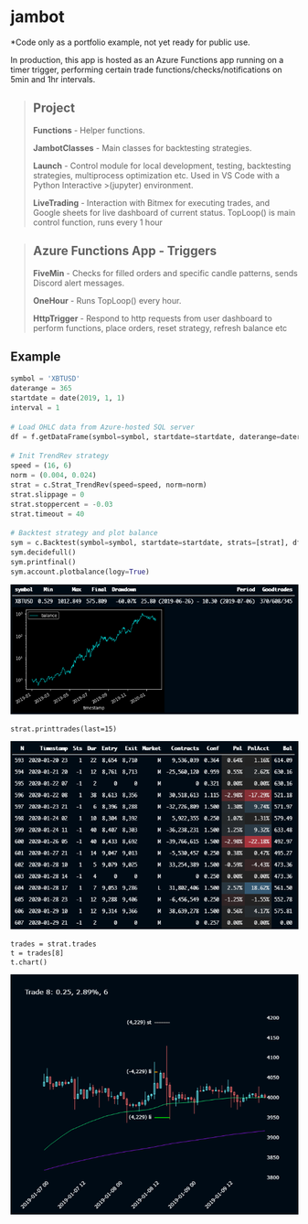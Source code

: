 # jambot
*Code only as a portfolio example, not yet ready for public use.

In production, this app is hosted as an Azure Functions app running on a timer trigger, performing certain trade functions/checks/notifications on 5min and 1hr intervals.

>## Project
>**Functions** - Helper functions.
>
>**JambotClasses** - Main classes for backtesting strategies.
>
>**Launch** - Control module for local development, testing, backtesting strategies, multiprocess optimization etc. Used in VS Code with a Python Interactive >(jupyter) environment.
>
>**LiveTrading** - Interaction with Bitmex for executing trades, and Google sheets for live dashboard of current status.
>TopLoop() is main control function, runs every 1 hour

>## Azure Functions App - Triggers
>**FiveMin** - Checks for filled orders and specific candle patterns, sends Discord alert messages.
>
>**OneHour** - Runs TopLoop() every hour.
>
>**HttpTrigger** - Respond to http requests from user dashboard to perform functions, place orders, reset strategy, refresh balance etc

## Example
``` py
symbol = 'XBTUSD'
daterange = 365
startdate = date(2019, 1, 1)
interval = 1

# Load OHLC data from Azure-hosted SQL server 
df = f.getDataFrame(symbol=symbol, startdate=startdate, daterange=daterange, interval=interval)

# Init TrendRev strategy
speed = (16, 6)
norm = (0.004, 0.024)
strat = c.Strat_TrendRev(speed=speed, norm=norm)
strat.slippage = 0
strat.stoppercent = -0.03
strat.timeout = 40

# Backtest strategy and plot balance
sym = c.Backtest(symbol=symbol, startdate=startdate, strats=[strat], df=df)
sym.decidefull()
sym.printfinal()
sym.account.plotbalance(logy=True)
```
![PlotBalance](docs/pics/PlotBalance.png)

```
strat.printtrades(last=15)
```
![PrintTrades](docs/pics/PrintTrades.png)

```
trades = strat.trades
t = trades[8]
t.chart()
```
![PlotTrade](docs/pics/PlotTrade.png)